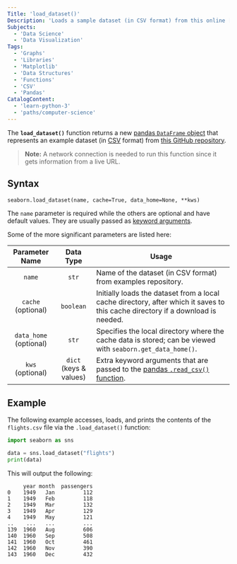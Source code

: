 ```yaml
---
Title: 'load_dataset()'
Description: 'Loads a sample dataset (in CSV format) from this online [repository](https://github.com/mwaskom/seaborn-data).'
Subjects:
  - 'Data Science'
  - 'Data Visualization'
Tags:
  - 'Graphs'
  - 'Libraries'
  - 'Matplotlib'
  - 'Data Structures'
  - 'Functions'
  - 'CSV'
  - 'Pandas'
CatalogContent:
  - 'learn-python-3'
  - 'paths/computer-science'
---
```


The **`load_dataset()`** function returns a new [pandas `DataFrame` object](https://www.codecademy.com/resources/docs/pandas/dataframe) that represents an example dataset (in [CSV](https://www.codecademy.com/resources/docs/general/csv) format) from [this GitHub repository](https://github.com/mwaskom/seaborn-data).

> **Note:** A network connection is needed to run this function since it gets information from a live URL.

## Syntax

```pseudo
seaborn.load_dataset(name, cache=True, data_home=None, **kws)
```

The `name` parameter is required while the others are optional and have default values. They are usually passed as [keyword arguments](https://www.codecademy.com/resources/docs/python/functions/arguments-parameters).

Some of the more significant parameters are listed here:

|    Parameter Name    |         Data Type          | Usage                                                                                                                                        |
| :------------------: | :------------------------: | -------------------------------------------------------------------------------------------------------------------------------------------- |
|       `name`         |             `str`          | Name of the dataset (in CSV format) from examples repository. |
|        `cache` (optional) |            `boolean`  | Initially loads the dataset from a local cache directory, after which it saves to this cache directory if a download is needed.|
|     `data_home` (optional)|             `str`     | Specifies the local directory where the cache data is stored; can be viewed with `seaborn.get_data_home()`. |
|       `kws` (optional)    |   `dict` (keys & values) | Extra keyword arguments that are passed to the [pandas `.read_csv()` function](https://www.codecademy.com/resources/docs/pandas/built-in-functions/read-csv).|

## Example


The following example accesses, loads, and prints the contents of the `flights.csv` file via the `.load_dataset()` function:

```py
import seaborn as sns

data = sns.load_dataset("flights")
print(data)
```

This will output the following:

```shell
     year month  passengers
0    1949   Jan         112
1    1949   Feb         118
2    1949   Mar         132
3    1949   Apr         129
4    1949   May         121
..    ...   ...         ...
139  1960   Aug         606
140  1960   Sep         508
141  1960   Oct         461
142  1960   Nov         390
143  1960   Dec         432
```
